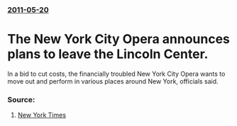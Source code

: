 ### [2011-05-20](/news/2011/05/20/index.md)

# The New York City Opera announces plans to leave the Lincoln Center. 

In a bid to cut costs, the financially troubled New York City Opera wants to move out and perform in various places around New York, officials said.


### Source:

1. [New York Times](http://www.nytimes.com/2011/05/21/arts/music/new-york-city-opera-plans-to-leave-lincoln-center.html?_r=1&hp)
